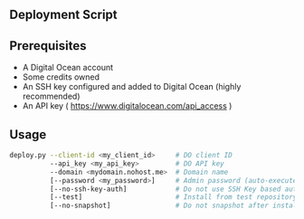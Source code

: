 Deployment Script
-----------------

Prerequisites
-------------

* A Digital Ocean account
* Some credits owned
* An SSH key configured and added to Digital Ocean (highly recommended)
* An API key ( https://www.digitalocean.com/api_access )


Usage
-----

```bash
deploy.py --client-id <my_client_id>     # DO client ID
          --api_key <my_api_key>         # DO API key
          --domain <mydomain.nohost.me>  # Domain name
          [--password <my_password>]     # Admin password (auto-execute post-installation if set)
          [--no-ssh-key-auth]            # Do not use SSH Key based authentatication
          [--test]                       # Install from test repository
          [--no-snapshot]                # Do not snapshot after installation nor recover from snapshot
```
